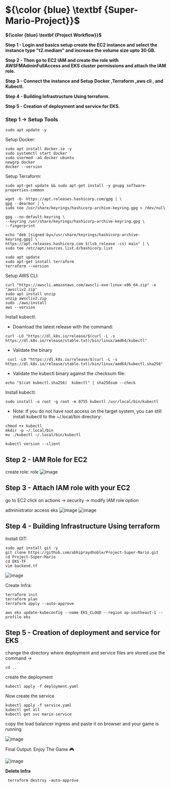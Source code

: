 # ${\color {blue} \textbf {Super-Mario-Project}}$

**${\color {blue} \textbf {Project Workflow}}$**
 
**Step 1 - Login and basics setup create the EC2 instance and select the instance type "t2.mediam" and increase the volume size upto 30 GB.**

**Step 2 - Then go to EC2 IAM and create the role with AWSFMAdminFullAccess and EKS cluster permissions and attach the IAM role.**

**Step 3 - Connect the instance and Setup Docker ,Terraform ,aws cli , and Kubectl.**

**Step 4 - Building Infrastructure Using terraform.**

**Step 5 - Creation of deployment and service for EKS.**

### Step 1 → Setup Tools
````
sudo apt update -y
````
Setup Docker:
````
sudo apt install docker.io -y
sudo systemctl start docker
sudo usermod -aG docker ubuntu
newgrp docker
docker --version
````
Setup Terraform:
````
sudo apt-get update && sudo apt-get install -y gnupg software-properties-common

wget -O- https://apt.releases.hashicorp.com/gpg | \
gpg --dearmor | \
sudo tee /usr/share/keyrings/hashicorp-archive-keyring.gpg > /dev/null

gpg --no-default-keyring \
--keyring /usr/share/keyrings/hashicorp-archive-keyring.gpg \
--fingerprint

echo "deb [signed-by=/usr/share/keyrings/hashicorp-archive-keyring.gpg] \
https://apt.releases.hashicorp.com $(lsb_release -cs) main" | \
sudo tee /etc/apt/sources.list.d/hashicorp.list
````
````
sudo apt update
sudo apt-get install terraform
terraform --version
````
Setup AWS CLI:
````
curl "https://awscli.amazonaws.com/awscli-exe-linux-x86_64.zip" -o "awscliv2.zip"
sudo apt install unzip 
unzip awscliv2.zip
sudo ./aws/install
aws --version
````
Install kubectl:
- Download the latest release with the command:
````
curl -LO "https://dl.k8s.io/release/$(curl -L -s https://dl.k8s.io/release/stable.txt)/bin/linux/amd64/kubectl"
````
- Validate the binary
````
 curl -LO "https://dl.k8s.io/release/$(curl -L -s https://dl.k8s.io/release/stable.txt)/bin/linux/amd64/kubectl.sha256"
````
- Validate the kubectl binary against the checksum file:
````
echo "$(cat kubectl.sha256)  kubectl" | sha256sum --check
````
Install kubectl:
````
sudo install -o root -g root -m 0755 kubectl /usr/local/bin/kubectl
````
- Note: If you do not have root access on the target system, you can still install kubectl to the ~/.local/bin directory:
````
chmod +x kubectl
mkdir -p ~/.local/bin
mv ./kubectl ~/.local/bin/kubectl
````
````
kubectl version --client
````

## Step 2 - IAM Role for EC2
create role: role
![image](https://github.com/user-attachments/assets/ec593499-0caa-49c3-b209-fd062cefae25)

## Step 3 - Attach IAM role with your EC2 
go to EC2 click on actions → security → modify IAM role option

administrator access
eks
![image](https://github.com/user-attachments/assets/dc9b88e5-1c6b-45fb-b12a-a6e6abc44665)
![image](https://github.com/user-attachments/assets/4e63948b-5ddb-425c-b198-ad3c8ad38f4e)

## Step 4 - Building Infrastructure Using terraform
Install GIT:
````
sudo apt install git -y
git clone https://github.com/abhipraydhoble/Project-Super-Mario.git
cd Project-Super-Mario
cd EKS-TF
vim backend.tf
````
![image](https://github.com/user-attachments/assets/39f2f2a7-fa59-4eb1-a204-5391062f3e01)

Create Infra:
````
terraform init
terraform plan
terraform apply --auto-approve
````
````
aws eks update-kubeconfig --name EKS_CLOUD --region ap-southeast-1 --profile eks
````
## Step 5 - Creation of deployment and service for EKS
change the directory where deployment and service files are stored use the command →
````
cd ..
````
create the deployment
````
kubectl apply -f deployment.yaml
````
Now create the service
````
kubectl apply -f service.yaml
kubectl get all
kubectl get svc mario-service
````
copy the load balancer ingress and paste it on browser and your game is running

![image](https://github.com/user-attachments/assets/3e6584f7-9b16-45fa-9301-7abfd232892e)

Final Output: Enjoy The Game 🎮

![image](https://github.com/user-attachments/assets/6712966d-dbbc-460c-802b-9bdaca458db6)

**Delete Infra**
````
 terraform destroy -auto-approve
````
